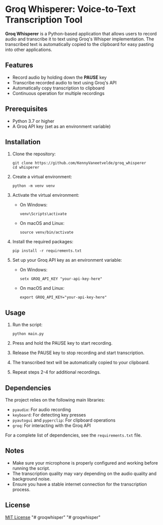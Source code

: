 # Groq Whisperer: Voice-to-Text Transcription Tool

**Groq Whisperer** is a Python-based application that allows users to record audio and transcribe it to text using Groq's Whisper implementation. The transcribed text is automatically copied to the clipboard for easy pasting into other applications.

## Features

- Record audio by holding down the **PAUSE** key
- Transcribe recorded audio to text using Groq's API
- Automatically copy transcription to clipboard
- Continuous operation for multiple recordings

## Prerequisites

- Python 3.7 or higher
- A Groq API key (set as an environment variable)

## Installation

1. Clone the repository:
   ```
   git clone https://github.com/KennyVaneetvelde/groq_whisperer
   cd whisperer
   ```

2. Create a virtual environment:
   ```
   python -m venv venv
   ```

3. Activate the virtual environment:
   - On Windows:
     ```
     venv\Scripts\activate
     ```
   - On macOS and Linux:
     ```
     source venv/bin/activate
     ```

4. Install the required packages:
   ```
   pip install -r requirements.txt
   ```

5. Set up your Groq API key as an environment variable:
   - On Windows:
     ```
     setx GROQ_API_KEY "your-api-key-here"
     ```
   - On macOS and Linux:
     ```
     export GROQ_API_KEY="your-api-key-here"
     ```

## Usage

1. Run the script:
   ```
   python main.py
   ```

2. Press and hold the PAUSE key to start recording.
3. Release the PAUSE key to stop recording and start transcription.
4. The transcribed text will be automatically copied to your clipboard.
5. Repeat steps 2-4 for additional recordings.

## Dependencies

The project relies on the following main libraries:

- `pyaudio`: For audio recording
- `keyboard`: For detecting key presses
- `pyautogui` and `pyperclip`: For clipboard operations
- `groq`: For interacting with the Groq API

For a complete list of dependencies, see the `requirements.txt` file.

## Notes

- Make sure your microphone is properly configured and working before running the script.
- The transcription quality may vary depending on the audio quality and background noise.
- Ensure you have a stable internet connection for the transcription process.

## License

[MIT License](LICENSE)
"# groqwhisper" 
"# groqwhisper" 
